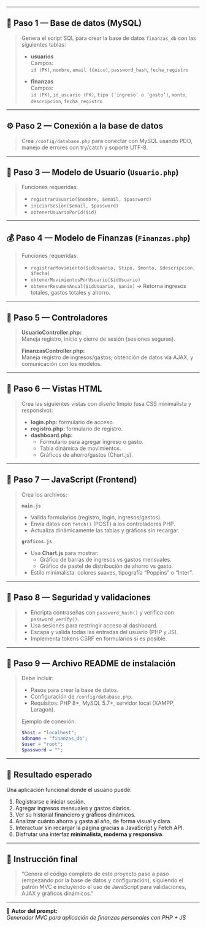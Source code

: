 
---

## 🧱 Paso 1 — Base de datos (MySQL)

> Genera el script SQL para crear la base de datos `finanzas_db` con las siguientes tablas:
>
> - **usuarios**  
>   Campos:  
>   `id (PK)`, `nombre`, `email (único)`, `password_hash`, `fecha_registro`
>
> - **finanzas**  
>   Campos:  
>   `id (PK)`, `id_usuario (FK)`, `tipo (‘ingreso’ o ‘gasto’)`, `monto`, `descripcion`, `fecha_registro`

---

## ⚙️ Paso 2 — Conexión a la base de datos

> Crea `/config/database.php` para conectar con MySQL usando PDO, manejo de errores con try/catch y soporte UTF-8.

---

## 👤 Paso 3 — Modelo de Usuario (`Usuario.php`)

> Funciones requeridas:
> - `registrarUsuario($nombre, $email, $password)`
> - `iniciarSesion($email, $password)`
> - `obtenerUsuarioPorId($id)`

---

## 💰 Paso 4 — Modelo de Finanzas (`Finanzas.php`)

> Funciones requeridas:
> - `registrarMovimiento($idUsuario, $tipo, $monto, $descripcion, $fecha)`
> - `obtenerMovimientosPorUsuario($idUsuario)`
> - `obtenerResumenAnual($idUsuario, $anio)` → Retorna ingresos totales, gastos totales y ahorro.

---

## 🧩 Paso 5 — Controladores

> **UsuarioController.php:**  
> Maneja registro, inicio y cierre de sesión (sesiones seguras).
>
> **FinanzasController.php:**  
> Maneja registro de ingresos/gastos, obtención de datos vía AJAX, y comunicación con los modelos.

---

## 🎨 Paso 6 — Vistas HTML

> Crea las siguientes vistas con diseño limpio (usa CSS minimalista y responsivo):
> - **login.php:** formulario de acceso.  
> - **registro.php:** formulario de registro.  
> - **dashboard.php:**  
>   - Formulario para agregar ingreso o gasto.  
>   - Tabla dinámica de movimientos.  
>   - Gráficos de ahorro/gastos (Chart.js).  

---

## 🧭 Paso 7 — JavaScript (Frontend)

> Crea los archivos:
>
> **`main.js`**
> - Valida formularios (registro, login, ingresos/gastos).  
> - Envía datos con `fetch()` (POST) a los controladores PHP.  
> - Actualiza dinámicamente las tablas y gráficos sin recargar.  
>
> **`graficos.js`**
> - Usa **Chart.js** para mostrar:
>   - Gráfico de barras de ingresos vs gastos mensuales.  
>   - Gráfico de pastel de distribución de ahorro vs gasto.  
> - Estilo minimalista: colores suaves, tipografía “Poppins” o “Inter”.

---

## 🔐 Paso 8 — Seguridad y validaciones

> - Encripta contraseñas con `password_hash()` y verifica con `password_verify()`.  
> - Usa sesiones para restringir acceso al dashboard.  
> - Escapa y valida todas las entradas del usuario (PHP y JS).  
> - Implementa tokens CSRF en formularios si es posible.  

---

## 📘 Paso 9 — Archivo README de instalación

> Debe incluir:
> - Pasos para crear la base de datos.  
> - Configuración de `/config/database.php`.  
> - Requisitos: PHP 8+, MySQL 5.7+, servidor local (XAMPP, Laragon).  
>
> Ejemplo de conexión:
> ```php
> $host = "localhost";
> $dbname = "finanzas_db";
> $user = "root";
> $password = "";
> ```

---

## 🚀 Resultado esperado

Una aplicación funcional donde el usuario puede:

1. Registrarse e iniciar sesión.  
2. Agregar ingresos mensuales y gastos diarios.  
3. Ver su historial financiero y gráficos dinámicos.  
4. Analizar cuánto ahorra y gasta al año, de forma visual y clara.  
5. Interactuar sin recargar la página gracias a JavaScript y Fetch API.  
6. Disfrutar una interfaz **minimalista, moderna y responsiva**.

---

## 🧩 Instrucción final

> “Genera el código completo de este proyecto paso a paso (empezando por la base de datos y configuración), siguiendo el patrón MVC e incluyendo el uso de JavaScript para validaciones, AJAX y gráficos dinámicos.”

---

📌 **Autor del prompt:**  
_Generador MVC para aplicación de finanzas personales con PHP + JS_
